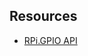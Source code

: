 
## Resources
- [RPi.GPIO API](https://learn.sparkfun.com/tutorials/raspberry-gpio/python-rpigpio-api)

